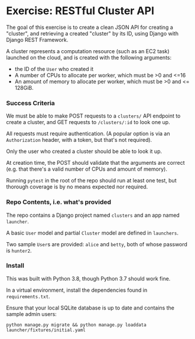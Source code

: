 # Exercise: RESTful Cluster API

The goal of this exercise is to create a clean JSON API for creating a "cluster", and retrieving a created "cluster" by its ID, using Django with Django REST Framework.

A cluster represents a computation resource (such as an EC2 task) launched on the cloud, and is created with the following arguments:

- the ID of the `User` who created it
- A number of CPUs to allocate per worker, which must be >0 and <=16
- An amount of memory to allocate per worker, which must be >0 and <= 128GiB. 

### Success Criteria

We must be able to make POST requests to a `clusters/` API endpoint to create a cluster, and GET requests to `/clusters/:id` to look one up.

All requests must require authentication. (A popular option is via an `Authorization` header, with a token, but that's not required).

Only the user who created a cluster should be able to look it up.

At creation time, the POST should validate that the arguments are correct (e.g. that there's a valid number of CPUs and amount of memory).

Running `pytest` in the root of the repo should run at least one test, but thorough coverage is by no means expected nor required.

### Repo Contents, i.e. what's provided

The repo contains a Django project named `clusters` and an app named `launcher`.

A basic `User` model and partial `Cluster` model are defined in `launchers`. 

Two sample `User`s are provided: `alice` and `betty`, both of whose password is `hunter2`.

### Install

This was built with Python 3.8, though Python 3.7 should work fine.

In a virtual environment, install the dependencies found in `requirements.txt`.

Ensure that your local SQLite database is up to date and contains the sample admin users:

```shell
python manage.py migrate && python manage.py loaddata launcher/fixtures/initial.yaml
```

